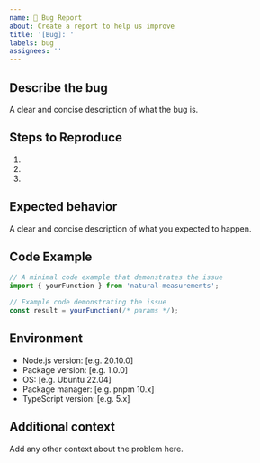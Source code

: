 ```yaml
---
name: 🐛 Bug Report
about: Create a report to help us improve
title: '[Bug]: '
labels: bug
assignees: ''
---
```


## Describe the bug

A clear and concise description of what the bug is.

## Steps to Reproduce

1.
2.
3.

## Expected behavior

A clear and concise description of what you expected to happen.

## Code Example

```typescript
// A minimal code example that demonstrates the issue
import { yourFunction } from 'natural-measurements';

// Example code demonstrating the issue
const result = yourFunction(/* params */);
```

## Environment

- Node.js version: [e.g. 20.10.0]
- Package version: [e.g. 1.0.0]
- OS: [e.g. Ubuntu 22.04]
- Package manager: [e.g. pnpm 10.x]
- TypeScript version: [e.g. 5.x]

## Additional context

Add any other context about the problem here.

